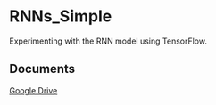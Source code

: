 # RNNs_Simple

Experimenting with the RNN model using TensorFlow.

## Documents 
[Google Drive](https://drive.google.com/drive/u/0/folders/1j7AhzhKpbGGuU7Jer6VYWYomlZBKa7_A)
